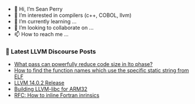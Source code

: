 - 👋 Hi, I’m Sean Perry
- 👀 I’m interested in compilers (c++, COBOL, llvm)
- 🌱 I’m currently learning ...
- 💞️ I’m looking to collaborate on ...
- 📫 How to reach me ...

<!---
s66perry/s66perry is a ✨ special ✨ repository because its `README.md` (this file) appears on your GitHub profile.
You can click the Preview link to take a look at your changes.
--->
### 📕 Latest LLVM Discourse Posts

<!-- DISCOURSE-LLVM:START -->
- [What pass can powerfully reduce code size in lto phase?](https://discourse.llvm.org/t/what-pass-can-powerfully-reduce-code-size-in-lto-phase/62104#post_1)
- [How to find the function names which use the specific static string from ELF](https://discourse.llvm.org/t/how-to-find-the-function-names-which-use-the-specific-static-string-from-elf/62103#post_1)
- [LLVM 14.0.2 Release](https://discourse.llvm.org/t/llvm-14-0-2-release/62065#post_9)
- [Building LLVM-libc for ARM32](https://discourse.llvm.org/t/building-llvm-libc-for-arm32/62092#post_2)
- [RFC: How to inline Fortran inrinsics](https://discourse.llvm.org/t/rfc-how-to-inline-fortran-inrinsics/61761#post_15)
<!-- DISCOURSE-LLVM:END -->
